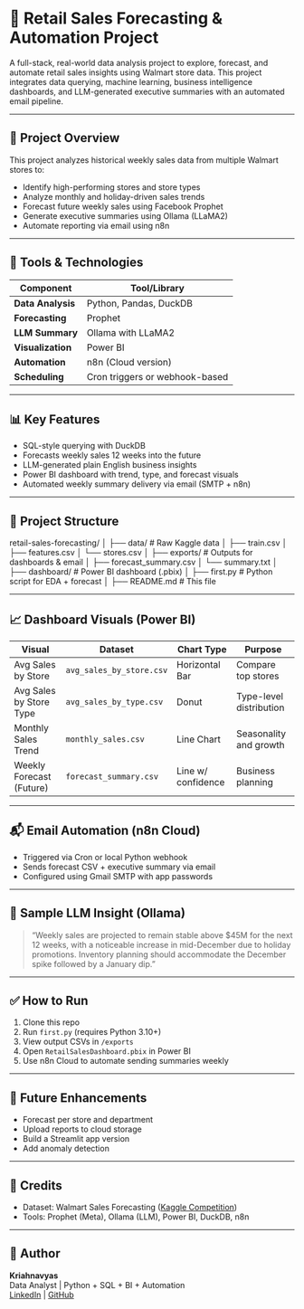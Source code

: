 # 🛒 Retail Sales Forecasting & Automation Project

A full-stack, real-world data analysis project to explore, forecast, and automate retail sales insights using Walmart store data. This project integrates data querying, machine learning, business intelligence dashboards, and LLM-generated executive summaries with an automated email pipeline.

---

## 🚀 Project Overview

This project analyzes historical weekly sales data from multiple Walmart stores to:

- Identify high-performing stores and store types
- Analyze monthly and holiday-driven sales trends
- Forecast future weekly sales using Facebook Prophet
- Generate executive summaries using Ollama (LLaMA2)
- Automate reporting via email using n8n

---

## 🧰 Tools & Technologies

| Component        | Tool/Library                     |
|------------------|----------------------------------|
| **Data Analysis**| Python, Pandas, DuckDB           |
| **Forecasting**  | Prophet                          |
| **LLM Summary**  | Ollama with LLaMA2               |
| **Visualization**| Power BI                         |
| **Automation**   | n8n (Cloud version)              |
| **Scheduling**   | Cron triggers or webhook-based   |

---

## 📊 Key Features

- SQL-style querying with DuckDB
- Forecasts weekly sales 12 weeks into the future
- LLM-generated plain English business insights
- Power BI dashboard with trend, type, and forecast visuals
- Automated weekly summary delivery via email (SMTP + n8n)

---

## 📂 Project Structure

retail-sales-forecasting/
│
├── data/ # Raw Kaggle data
│ ├── train.csv
│ ├── features.csv
│ └── stores.csv
│
├── exports/ # Outputs for dashboards & email
│ ├── forecast_summary.csv
│ └── summary.txt
│
├── dashboard/ # Power BI dashboard (.pbix)
│
├── first.py # Python script for EDA + forecast
│
├── README.md # This file


---

## 📈 Dashboard Visuals (Power BI)

| Visual                     | Dataset                  | Chart Type         | Purpose                    |
|----------------------------|--------------------------|--------------------|----------------------------|
| Avg Sales by Store         | `avg_sales_by_store.csv` | Horizontal Bar     | Compare top stores         |
| Avg Sales by Store Type    | `avg_sales_by_type.csv`  | Donut              | Type-level distribution    |
| Monthly Sales Trend        | `monthly_sales.csv`      | Line Chart         | Seasonality and growth     |
| Weekly Forecast (Future)   | `forecast_summary.csv`   | Line w/ confidence | Business planning          |

---

## 📬 Email Automation (n8n Cloud)

- Triggered via Cron or local Python webhook
- Sends forecast CSV + executive summary via email
- Configured using Gmail SMTP with app passwords

---

## 🔮 Sample LLM Insight (Ollama)

> “Weekly sales are projected to remain stable above $45M for the next 12 weeks, with a noticeable increase in mid-December due to holiday promotions. Inventory planning should accommodate the December spike followed by a January dip.”

---

## ✅ How to Run

1. Clone this repo
2. Run `first.py` (requires Python 3.10+)
3. View output CSVs in `/exports`
4. Open `RetailSalesDashboard.pbix` in Power BI
5. Use n8n Cloud to automate sending summaries weekly

---

## 🧠 Future Enhancements

- Forecast per store and department
- Upload reports to cloud storage
- Build a Streamlit app version
- Add anomaly detection

---

## 📎 Credits

- Dataset: Walmart Sales Forecasting ([Kaggle Competition](https://www.kaggle.com/c/walmart-recruiting-store-sales-forecasting))
- Tools: Prophet (Meta), Ollama (LLM), Power BI, DuckDB, n8n

---

## 🧳 Author

**Kriahnavyas**  
Data Analyst | Python + SQL + BI + Automation  
[LinkedIn](https://www.linkedin.com/in/your-profile) | [GitHub](https://github.com/your-username)

